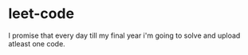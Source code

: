 # leet-code
I promise that every day till my final year i'm going to solve and upload atleast one code.
